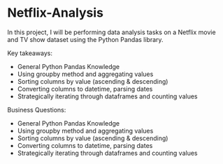 # Netflix-Analysis
In this project, I will be performing data analysis tasks on a Netflix movie and TV show dataset using the Python Pandas library.

Key takeaways:
- General Python Pandas Knowledge
- Using groupby method and aggregating values
- Sorting columns by value (ascending & descending)
- Converting columns to datetime, parsing dates
- Strategically iterating through dataframes and counting values

Business Questions:
- General Python Pandas Knowledge
- Using groupby method and aggregating values
- Sorting columns by value (ascending & descending)
- Converting columns to datetime, parsing dates
- Strategically iterating through dataframes and counting values

  
